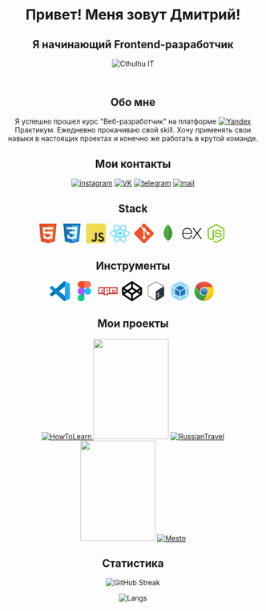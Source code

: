 <header>
  <h1 align="center">Привет! Меня зовут Дмитрий!</h1>
  <h2 align="center">Я начинающий Frontend-разработчик</h2>
  <div 
    id="header" 
    align="center">
    <img 
      alt="Cthulhu IT"
src="https://media.giphy.com/media/v1.Y2lkPTc5MGI3NjExajN4OTdzMmtjZnU4MXEzY2t5YzR5bTB6eXhrY2Uwdzk0M3h5Z241diZlcD12MV9pbnRlcm5hbF9naWZfYnlfaWQmY3Q9Zw/giKklFontfveZrNXjz/giphy.gif" 
      width="400"
      >
  </div>
</header>
<h2 align="center">Обо мне</h2>
<p align="center">Я успешно прошел курс "Веб-разработчик" на платформе
  <a href="https://practicum.yandex.ru"=>
    <img 
      alt="Yandex" 
      width="20" 
      height="20" 
      src="https://cdn.icon-icons.com/icons2/699/PNG/512/yandex_cyr_icon-icons.com_61627.png">
  </a>Практикум. Ежедневно прокачиваю свой skill. Хочу применять свои навыки в настоящих проектах и конечно же работать в крутой команде.
</p>

<h2 align="center">Мои контакты</h2>
<div align="center">
  <a href="https://instagram.com/kharchenkode?igshid=NnNqczlxeXJoczY=">
    <img 
      alt="instagram"
      width="40" 
      height="40" 
      src="https://cdn-icons-png.flaticon.com/128/2111/2111463.png"
      ></a>
  <a href="https://vk.com/kharchenkode">
    <img 
      alt="VK"
      width="40" 
      height="40" 
      src="https://cdn-icons-png.flaticon.com/128/2504/2504953.png"
      ></a>
  <a href="https://t.me/KharchenkoDE">
    <img 
      alt="telegram"
      width="40" 
      height="40" 
      src="https://cdn-icons-png.flaticon.com/128/2504/2504941.png"
      ></a>
  <a href="https://mail.yandex.ru/?uid=115851812#inbox">
    <img
      alt="mail"
      width="40" 
      height="40" 
      src="https://cdn-icons-png.flaticon.com/128/5968/5968981.png"
      ></a>
</div>

<h2 align="center">Stack</h2>
<div align="center">
  <img 
    src="https://github.com/devicons/devicon/blob/master/icons/html5/html5-original.svg" 
    title="html5" 
    alt="html5" 
    width="40" 
    height="40"
    />&nbsp
  <img 
    src="https://github.com/devicons/devicon/blob/master/icons/css3/css3-original.svg" 
    title="css"
    alt="css" 
    width="40" 
    height="40"
    />&nbsp
  <img 
    src="https://github.com/devicons/devicon/blob/master/icons/javascript/javascript-original.svg" 
    title="javascript" 
    alt="javascript" 
    width="40" 
    height="40"
    />&nbsp
  <img 
    src="https://github.com/devicons/devicon/blob/master/icons/react/react-original.svg" 
    title="reactjs" 
    alt="reactjs" 
    width="40" 
    height="40"
    />&nbsp
  <img 
    src="https://github.com/devicons/devicon/blob/master/icons/git/git-original.svg" 
    title="git" 
    alt="git" 
    width="40" 
    height="40"
    />&nbsp
  <img 
    src="https://github.com/devicons/devicon/blob/master/icons/mongodb/mongodb-original.svg" 
    title="mongodb"
    alt="mongodb" 
    width="40" 
    height="40"
    />&nbsp
  <img 
    src="https://github.com/devicons/devicon/blob/master/icons/express/express-original.svg" 
    title="express" 
    alt="express"
    width="40" 
    height="40"
    />&nbsp
  <img 
    src="https://github.com/devicons/devicon/blob/master/icons/nodejs/nodejs-original.svg" 
    title="nodejs" 
    alt="nodejs" 
    width="40" 
    height="40"
    />&nbsp
</div>

<h2 align="center">Инструменты</h2>
<div align="center">
  <img 
    src="https://github.com/devicons/devicon/blob/master/icons/vscode/vscode-original.svg" 
    title="vs-code" 
    alt="vs-code"
    width="40" 
    height="40"
    />&nbsp
  <img 
    src="https://github.com/devicons/devicon/blob/master/icons/figma/figma-original.svg" 
    title="figma" 
    alt="figma" 
    width="40" 
    height="40"
    />&nbsp
  <img 
    src="https://github.com/devicons/devicon/blob/master/icons/npm/npm-original-wordmark.svg" 
    title="npm" 
    alt="npm" 
    width="40" 
    height="40"
    />&nbsp
  <img 
    src="https://github.com/devicons/devicon/blob/master/icons/codepen/codepen-plain.svg" 
    title="codepen" 
    alt="codepen" 
    width="40" 
    height="40"
    />&nbsp
  <img 
    src="https://github.com/devicons/devicon/blob/master/icons/bash/bash-original.svg" 
    title="git bash" 
    alt="git bash" 
    width="40" 
    height="40"
    />&nbsp
  <img 
    src="https://github.com/devicons/devicon/blob/master/icons/webpack/webpack-original.svg" 
    title="webpack" 
    alt="webpack" 
    width="40"
    height="40"
    />&nbsp
  <img 
    src="https://github.com/devicons/devicon/blob/master/icons/chrome/chrome-original.svg" 
    title="chrome" 
    alt="chrome" 
    width="40" 
    height="40"
    />&nbsp
</div>

<h2 align="center">Мои проекты</h2>
<div align="center">
  <a href="https://github.com/KharchenkoDE/how-to-learn">
    <img 
    src="https://github.com/KharchenkoDE/KharchenkoDE/blob/main/src/images/repo/HowToLearn.jpg?raw=true" 
    alt="HowToLearn" 
    width="220" 
    height="200"
    />
  </a>
  <img 
    src="https://media.giphy.com/media/v1.Y2lkPTc5MGI3NjExMTdmcmsyc3Q0azJ4aXg3Yjd2cmRqNzh4MG96cW9lMHowdmRhcThkZyZlcD12MV9pbnRlcm5hbF9naWZfYnlfaWQmY3Q9cw/fFyTnaV3NCmVJFJPaL/giphy.gif" 
    width="150"
    height="200"
      >
  <a href="https://github.com/KharchenkoDE/russian-travel">
    <img 
    src="https://github.com/KharchenkoDE/KharchenkoDE/blob/main/src/images/repo/RussianTravel.jpg?raw=true" 
    alt="RussianTravel" 
    width="220" 
    height="200"
    />
  </a>
    <img 
    src="https://media.giphy.com/media/v1.Y2lkPTc5MGI3NjExMTdmcmsyc3Q0azJ4aXg3Yjd2cmRqNzh4MG96cW9lMHowdmRhcThkZyZlcD12MV9pbnRlcm5hbF9naWZfYnlfaWQmY3Q9cw/fFyTnaV3NCmVJFJPaL/giphy.gif" 
    width="150"
    height="200"
      >
  <a href="https://github.com/KharchenkoDE/mesto">
    <img 
    src="https://github.com/KharchenkoDE/KharchenkoDE/blob/main/src/images/repo/Mesto.jpg?raw=true" 
    alt="Mesto" 
    width="220" 
    height="200"
    />
  </a>
</div>

<h2 align="center">Статистика</h2>
<div align="center">

![GitHub Streak](https://streak-stats.demolab.com?user=Kharchenkode&theme=shadow-brown&date_format=j%20M%5B%20Y%5D)

![Langs](https://github-readme-stats.vercel.app/api?username=KharchenkoDE&show_icons=true&theme=darcula#gh-dark-mode-only)

</div>
